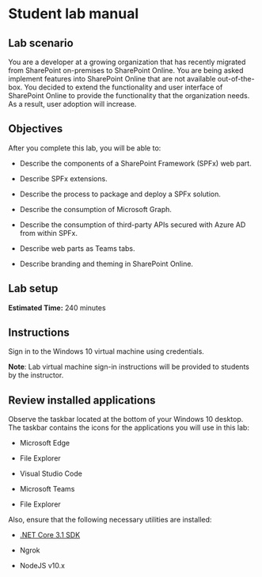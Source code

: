 ﻿# Student lab manual

## Lab scenario

You are a developer at a growing organization that has recently migrated from SharePoint on-premises to SharePoint Online. You are being asked implement features into SharePoint Online that are not available out-of-the-box. You decided to extend the functionality and user interface of SharePoint Online to provide the functionality that the organization needs. As a result, user adoption will increase.

## Objectives

After you complete this lab, you will be able to:

- Describe the components of a SharePoint Framework (SPFx) web part.

- Describe SPFx extensions.

- Describe the process to package and deploy a SPFx solution.

- Describe the consumption of Microsoft Graph.

- Describe the consumption of third-party APIs secured with Azure AD from within SPFx.

- Describe web parts as Teams tabs.

- Describe branding and theming in SharePoint Online.

## Lab setup

**Estimated Time:** 240 minutes

## Instructions

Sign in to the Windows 10 virtual machine using credentials.

**Note**:
Lab virtual machine sign-in instructions will be provided to students by the instructor.

## Review installed applications

Observe the taskbar located at the bottom of your Windows 10 desktop. The taskbar contains the icons for the applications you will use in this lab:

- Microsoft Edge

- File Explorer

- Visual Studio Code

- Microsoft Teams

- File Explorer

Also, ensure that the following necessary utilities are installed:

- [.NET Core 3.1 SDK](https://dotnet.microsoft.com/download)

- Ngrok

- NodeJS v10.x

